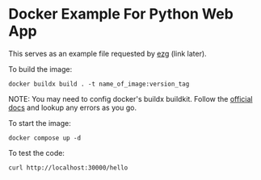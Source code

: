 # Docker Example For Python Web App

This serves as an example file requested by [ezg]() (link later).

To build the image:

`docker buildx build . -t name_of_image:version_tag`

NOTE: You may need to config docker's buildx buildkit. Follow the [official docs](https://docs.docker.com/reference/cli/docker/buildx/build/) and lookup any errors as you go.

To start the image:

`docker compose up -d`

To test the code:

`curl http://localhost:30000/hello`
